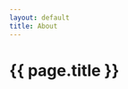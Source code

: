 ```yaml
---
layout: default
title: About
---
```

<main class="page-content" aria-label="Content">
  <div class="wrapper">
    <h1 class="page-heading">{{ page.title }}</h1>
  </div>
</main>